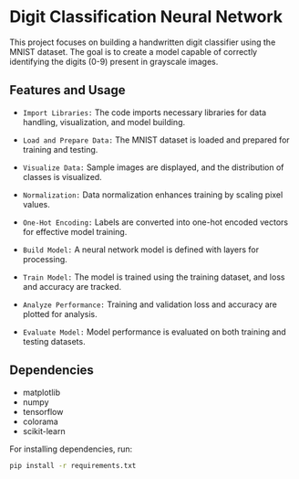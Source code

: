 # Digit Classification Neural Network

This project focuses on building a handwritten digit classifier using the MNIST dataset. The goal is to create a model capable of correctly identifying the digits (0-9) present in grayscale images.

## Features and Usage

- `Import Libraries:` The code imports necessary libraries for data handling, visualization, and model building.

- `Load and Prepare Data:` The MNIST dataset is loaded and prepared for training and testing.

- `Visualize Data:` Sample images are displayed, and the distribution of classes is visualized.

- `Normalization:` Data normalization enhances training by scaling pixel values.

- `One-Hot Encoding:` Labels are converted into one-hot encoded vectors for effective model training.

- `Build Model:` A neural network model is defined with layers for processing.

- `Train Model:` The model is trained using the training dataset, and loss and accuracy are tracked.

- `Analyze Performance:` Training and validation loss and accuracy are plotted for analysis.

- `Evaluate Model:` Model performance is evaluated on both training and testing datasets.

## Dependencies

- matplotlib
- numpy
- tensorflow
- colorama
- scikit-learn

For installing dependencies, run:
```bash
pip install -r requirements.txt
```